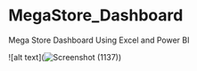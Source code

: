 # MegaStore_Dashboard
Mega Store Dashboard Using Excel and Power BI

![alt text](![Screenshot (1137)](https://user-images.githubusercontent.com/75215825/192675838-ac794a49-f34a-4a35-b1d5-087dfba5dd21.png))
